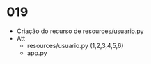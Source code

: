 # 019

- Criação do recurso de resources/usuario.py
- Att
    - resources/usuario.py (1,2,3,4,5,6)
    - app.py